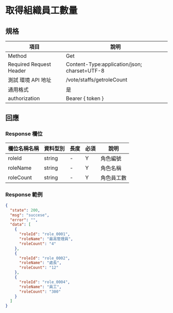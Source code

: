 # 取得組織員工數量

## 規格

| 項目                    | 說明                                         |
| ----------------------- | -------------------------------------------- |
| Method                  | Get                                          |
| Required Request Header | Content-Type:application/json; charset=UTF-8 |
| 測試 環境 API 地址      | /vote/staffs/getroleCount                    |
| 通用格式                | 是                                           |
| authorization           | Bearer { token }                             |

## 回應

### Response 欄位

| 欄位名稱名稱 | 資料型別 | 長度 | 必須 | 說明       |
| ------------ | -------- | ---- | ---- | ---------- |
| roleId       | string   | -    | Y    | 角色編號   |
| roleName     | string   | -    | Y    | 角色名稱   |
| roleCount    | string   | -    | Y    | 角色員工數 |

### Response 範例

```json
{
  "state": 200,
  "msg": "succese",
  "error": "",
  "data": [
    {
      "roleId": "role_0001",
      "roleName": "最高管理員",
      "roleCount": "4"
    },
    {
      "roleId": "role_0002",
      "roleName": "處長",
      "roleCount": "12"
    },
    {
      "roleId": "role_0004",
      "roleName": "員工",
      "roleCount": "300"
    }
  ]
}
```
